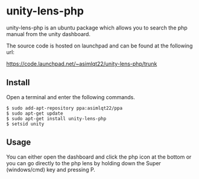 # unity-lens-php

unity-lens-php is an ubuntu package which allows you to search the php manual from the unity dashboard.

The source code is hosted on launchpad and can be found at the following url: 

https://code.launchpad.net/~asimlqt22/unity-lens-php/trunk

## Install

Open a terminal and enter the following commands.

```
$ sudo add-apt-repository ppa:asimlqt22/ppa
$ sudo apt-get update
$ sudo apt-get install unity-lens-php
$ setsid unity
```

## Usage

You can either open the dashboard and click the php icon at the bottom or you can go directly to the php lens by holding down the Super (windows/cmd) key and pressing P.